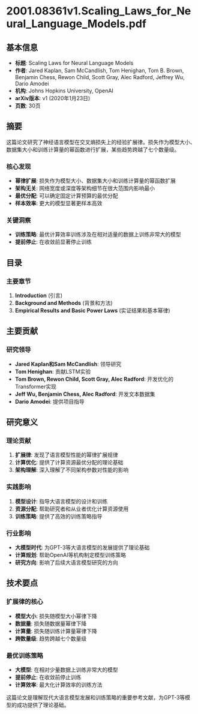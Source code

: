 # 2001.08361v1.Scaling_Laws_for_Neural_Language_Models.pdf

## 基本信息
- **标题**: Scaling Laws for Neural Language Models
- **作者**: Jared Kaplan, Sam McCandlish, Tom Henighan, Tom B. Brown, Benjamin Chess, Rewon Child, Scott Gray, Alec Radford, Jeffrey Wu, Dario Amodei
- **机构**: Johns Hopkins University, OpenAI
- **arXiv版本**: v1 (2020年1月23日)
- **页数**: 30页

## 摘要

这篇论文研究了神经语言模型在交叉熵损失上的经验扩展律。损失作为模型大小、数据集大小和训练计算量的幂函数进行扩展，某些趋势跨越了七个数量级。

### 核心发现
- **幂律扩展**: 损失作为模型大小、数据集大小和训练计算量的幂函数扩展
- **架构无关**: 网络宽度或深度等架构细节在很大范围内影响最小
- **最优分配**: 可以确定固定计算预算的最优分配
- **样本效率**: 更大的模型显著更样本高效

### 关键洞察
- **训练策略**: 最优计算效率训练涉及在相对适量的数据上训练非常大的模型
- **提前停止**: 在收敛前显著停止训练

## 目录

### 主要章节
1. **Introduction** (引言)
2. **Background and Methods** (背景和方法)
3. **Empirical Results and Basic Power Laws** (实证结果和基本幂律)

## 主要贡献

### 研究领导
- **Jared Kaplan和Sam McCandlish**: 领导研究
- **Tom Henighan**: 贡献LSTM实验
- **Tom Brown, Rewon Child, Scott Gray, Alec Radford**: 开发优化的Transformer实现
- **Jeff Wu, Benjamin Chess, Alec Radford**: 开发文本数据集
- **Dario Amodei**: 提供项目指导

## 研究意义

### 理论贡献
1. **扩展律**: 发现了语言模型性能的幂律扩展规律
2. **计算优化**: 提供了计算资源最优分配的理论基础
3. **架构理解**: 深入理解了不同架构参数对性能的影响

### 实践影响
1. **模型设计**: 指导大语言模型的设计和训练
2. **资源分配**: 帮助研究者和从业者优化计算资源使用
3. **训练策略**: 提供了高效的训练策略指导

### 行业影响
- **大模型时代**: 为GPT-3等大语言模型的发展提供了理论基础
- **计算规划**: 帮助OpenAI等机构制定模型训练策略
- **研究方向**: 影响了后续大语言模型研究的方向

## 技术要点

### 扩展律的核心
- **模型大小**: 损失随模型大小幂律下降
- **数据量**: 损失随数据量幂律下降
- **计算量**: 损失随训练计算量幂律下降
- **跨数量级**: 趋势跨越七个数量级

### 最优训练策略
- **大模型**: 在相对少量数据上训练非常大的模型
- **提前停止**: 在收敛前停止训练
- **计算效率**: 最大化计算效率的训练方法

这篇论文是理解现代大语言模型发展和训练策略的重要参考文献，为GPT-3等模型的成功提供了理论基础。